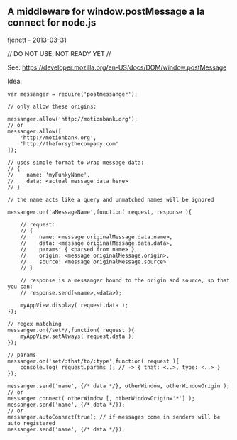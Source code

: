 ## A middleware for window.postMessage a la connect for node.js ##

fjenett - 2013-03-31

// DO NOT USE, NOT READY YET //

See: https://developer.mozilla.org/en-US/docs/DOM/window.postMessage

Idea:

	var messanger = require('postmessanger');

	// only allow these origins:

	messanger.allow('http://motionbank.org');
	// or
	messanger.allow([
		'http://motionbank.org', 
		'http://theforsythecompany.com'
	]);

	// uses simple format to wrap message data:
	// {
	//    name: 'myFunkyName',
	//	  data: <actual message data here>
	// }

	// the name acts like a query and unmatched names will be ignored

	messanger.on('aMessageName',function( request, response ){

		// request:
		// {
		//    name: <message originalMessage.data.name>,
		//    data: <message originalMessage.data.data>,
		//    params: { <parsed from name> },
		//    origin: <message originalMessage.origin>,
		//    source: <message originalMessage.source>
		// }

		// response is a messanger bound to the origin and source, so that you can:
		// response.send(<name>,<data>);

		myAppView.display( request.data );
	});	

	// regex matching
	messanger.on(/set*/,function( request ){
		myAppView.setAlways( request.data );
	});

	// params
	messanger.on('set/:that/to/:type',function( request ){
		console.log( request.params ); // -> { that: <..>, type: <..> }
	});

	messanger.send('name', {/* data */}, otherWindow, otherWindowOrigin );
	// or
	messanger.connect( otherWindow [, otherWindowOrigin='*'] );
	messanger.send('name', {/* data */});
	// or
	messanger.autoConnect(true); // if messages come in senders will be auto registered
	messanger.send('name', {/* data */});
